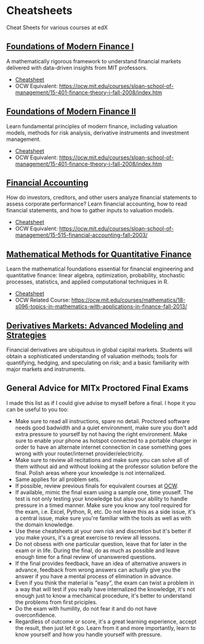 # Cheatsheets

Cheat Sheets for various courses at edX

## [Foundations of Modern Finance I](https://www.edx.org/course/foundations-of-modern-finance-i)
A mathematically rigorous framework to understand financial markets delivered with data-driven insights from MIT professors.

* [Cheatsheet](15.415.1x/15.415.1x_finance_1.pdf)
* OCW Equivalent: https://ocw.mit.edu/courses/sloan-school-of-management/15-401-finance-theory-i-fall-2008/index.htm

## [Foundations of Modern Finance II](https://www.edx.org/course/foundations-of-modern-finance-ii)
Learn fundamental principles of modern finance, including valuation models, methods for risk analysis, derivative instruments and investment management.

* [Cheatsheet](15.415.2x/15.415.1x_finance_2.pdf)
* OCW Equivalent: https://ocw.mit.edu/courses/sloan-school-of-management/15-401-finance-theory-i-fall-2008/index.htm

## [Financial Accounting](https://www.edx.org/course/finance-accounting)
How do investors, creditors, and other users analyze financial statements to assess corporate performance? Learn financial accounting, how to read financial statements, and how to gather inputs to valuation models.

* [Cheatsheet](15.516x/15.516x_financial_accounting.pdf)
* OCW Equivalent: https://ocw.mit.edu/courses/sloan-school-of-management/15-515-financial-accounting-fall-2003/

## [Mathematical Methods for Quantitative Finance](https://www.edx.org/course/mathematical-methods-for-quantitative-finance)
Learn the mathematical foundations essential for financial engineering and quantitative finance: linear algebra, optimization, probability, stochastic processes, statistics, and applied computational techniques in R.

* [Cheatsheet](15.455x/15.455x_math_methods_for_quant_finance.pdf)
* OCW Related Course: https://ocw.mit.edu/courses/mathematics/18-s096-topics-in-mathematics-with-applications-in-finance-fall-2013/


## [Derivatives Markets: Advanced Modeling and Strategies](https://www.edx.org/course/derivatives-markets-advanced-modeling-and-strategies)
Financial derivatives are ubiquitous in global capital markets. Students will obtain a sophisticated understanding of valuation methods; tools for quantifying, hedging, and speculating on risk; and a basic familiarity with major markets and instruments.

## General Advice for MITx Proctored Final Exams

I made this list as if I could give advise to myself before a final. I hope it you can be useful to you too:

* Make sure to read all instructions, spare no detail. Proctored software needs good badwidth and a quiet environment, make sure you don't add extra pressure to yourself by not having the right environment.  Make sure to enable your phone as hotspot connected to a portable charger in order to have an alternate internet connection in case something goes wrong with your router/internet provider/electricity.
* Make sure to review all recitations and make sure you can solve all of them without aid and without looking at the professor solution before the final. Polish areas where your knowledge is not internalized.
* Same applies for all problem sets.
* If possible, review previous finals for equivalent courses at [OCW](https://ocw.mit.edu/).
* If available, mimic the final exam using a sample one, time youself.  The test is not only testing your knowledge but also your ability to handle pressure in a timed manner. Make sure you know any tool required for the exam, i.e. Excel, Python, R, etc. Do not leave this as a side issue, it's a central issue, make sure you're familiar with the tools as well as with the domain knowledge.
* Use these cheatsheets at your own risk and discretion but it's better if you make yours, it's a great exercise to review all lessons.
* Do not obsess with one particular question, leave that for later in the exam or in life. During the final, do as much as possible and leave enough time for a final review of unanswered questions.
* If the final provides feedback, have an idea of alternative answers in advance, feedback from wrong answers can actually give you the answer if you have a mental process of elimination in advance.
* Even if you think the material is "easy", the exam can twist a problem in a way that will test if you really have internalized the knowledge, it's not enough just to know a mechanical procedure, it's better to understand the problems from first priciples.
* Do the exam with humility, do not fear it and do not have overconfidence.
* Regardless of outcome or score, it's a great learning experience, accept the result, then just let it go. Learn from it and more importantly, learn to know yourself and how you handle yourself with pressure.